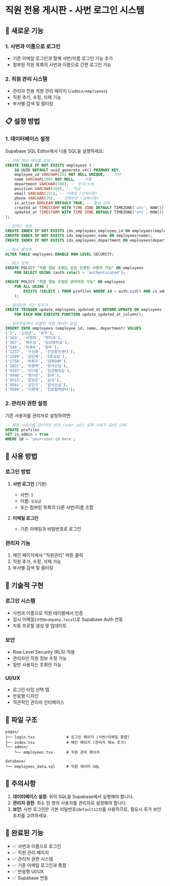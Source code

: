 # 직원 전용 게시판 - 사번 로그인 시스템

## 🚀 새로운 기능

### 1. 사번과 이름으로 로그인
- 기존 이메일 로그인과 함께 사번/이름 로그인 기능 추가
- 첨부된 직원 목록의 사번과 이름으로 간편 로그인 가능

### 2. 직원 관리 시스템
- 관리자 전용 직원 관리 페이지 (`/admin/employees`)
- 직원 추가, 수정, 삭제 기능
- 부서별 검색 및 필터링

## 📋 설정 방법

### 1. 데이터베이스 설정

Supabase SQL Editor에서 다음 SQL을 실행하세요:

```sql
-- 직원 정보 테이블 생성
CREATE TABLE IF NOT EXISTS employees (
    id UUID DEFAULT uuid_generate_v4() PRIMARY KEY,
    employee_id VARCHAR(20) NOT NULL UNIQUE, -- 사번
    name VARCHAR(100) NOT NULL, -- 이름
    department VARCHAR(100), -- 부서/소속
    position VARCHAR(100), -- 직급
    email VARCHAR(255), -- 이메일 (선택사항)
    phone VARCHAR(20), -- 전화번호 (선택사항)
    is_active BOOLEAN DEFAULT TRUE, -- 활성 상태
    created_at TIMESTAMP WITH TIME ZONE DEFAULT TIMEZONE('utc', NOW()),
    updated_at TIMESTAMP WITH TIME ZONE DEFAULT TIMEZONE('utc', NOW())
);

-- 인덱스 생성
CREATE INDEX IF NOT EXISTS idx_employees_employee_id ON employees(employee_id);
CREATE INDEX IF NOT EXISTS idx_employees_name ON employees(name);
CREATE INDEX IF NOT EXISTS idx_employees_department ON employees(department);

-- RLS 활성화
ALTER TABLE employees ENABLE ROW LEVEL SECURITY;

-- RLS 정책
CREATE POLICY "직원 정보 조회는 모든 인증된 사용자 가능" ON employees
    FOR SELECT USING (auth.role() = 'authenticated');

CREATE POLICY "직원 정보 수정은 관리자만 가능" ON employees
    FOR ALL USING (
        EXISTS (SELECT 1 FROM profiles WHERE id = auth.uid() AND is_admin = TRUE)
    );

-- 업데이트 시간 트리거
CREATE TRIGGER update_employees_updated_at BEFORE UPDATE ON employees
    FOR EACH ROW EXECUTE FUNCTION update_updated_at_column();

-- 첨부파일에서 추출한 직원 데이터 삽입
INSERT INTO employees (employee_id, name, department) VALUES
('2', '김상균', '외국'),
('163', '서정에', '약지과'),
('267', '백두심', '임상병리실'),
('549', '차제우', '원무'),
('1237', '구선화', '건강증진센터'),
('1509', '김민혜', '5층상급'),
('1750', '박용주', 'SEROUM'),
('1831', '최평택', '방사선실'),
('9347', '이다림', '임상병리실'),
('9440', '최다빈', '원무'),
('9513', '류정은', '심사'),
('9561', '공민지', '방사선실'),
('9580', '이경애', '진료협력센터');
```

### 2. 관리자 권한 설정

기존 사용자를 관리자로 설정하려면:

```sql
-- 특정 사용자를 관리자로 설정 (user_id는 실제 사용자 ID로 교체)
UPDATE profiles 
SET is_admin = true 
WHERE id = 'your-user-id-here';
```

## 🎯 사용 방법

### 로그인 방법

1. **사번 로그인** (기본)
   - 사번: `2`
   - 이름: `김상균`
   - 또는 첨부된 목록의 다른 사번/이름 조합

2. **이메일 로그인**
   - 기존 이메일과 비밀번호로 로그인

### 관리자 기능

1. 메인 페이지에서 "직원관리" 버튼 클릭
2. 직원 추가, 수정, 삭제 가능
3. 부서별 검색 및 필터링

## 🔧 기술적 구현

### 로그인 시스템
- 사번과 이름으로 직원 테이블에서 인증
- 임시 이메일(`사번@company.local`)로 Supabase Auth 연동
- 자동 프로필 생성 및 업데이트

### 보안
- Row Level Security (RLS) 적용
- 관리자만 직원 정보 수정 가능
- 일반 사용자는 조회만 가능

### UI/UX
- 로그인 타입 선택 탭
- 반응형 디자인
- 직관적인 관리자 인터페이스

## 📁 파일 구조

```
pages/
├── login.tsx              # 로그인 페이지 (사번/이메일 통합)
├── index.tsx              # 메인 페이지 (관리자 메뉴 추가)
└── admin/
    └── employees.tsx      # 직원 관리 페이지

database/
└── employees_data.sql     # 직원 데이터 SQL
```

## 🚨 주의사항

1. **데이터베이스 설정**: 위의 SQL을 Supabase에서 실행해야 합니다.
2. **관리자 권한**: 최소 한 명의 사용자를 관리자로 설정해야 합니다.
3. **보안**: 사번 로그인은 기본 비밀번호(`default123`)를 사용하므로, 필요시 추가 보안 조치를 고려하세요.

## 🎉 완료된 기능

- ✅ 사번과 이름으로 로그인
- ✅ 직원 관리 페이지
- ✅ 관리자 권한 시스템
- ✅ 기존 이메일 로그인과 통합
- ✅ 반응형 UI/UX
- ✅ Supabase 연동





